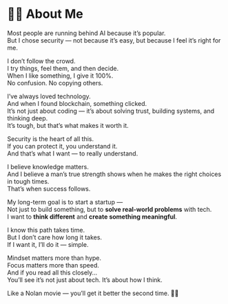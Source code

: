 # 👨‍💻 About Me

Most people are running behind AI because it’s popular.  
But I chose security — not because it’s easy, but because I feel it’s right for me.

I don’t follow the crowd.  
I try things, feel them, and then decide.  
When I like something, I give it 100%.  
No confusion. No copying others.

I’ve always loved technology.  
And when I found blockchain, something clicked.  
It’s not just about coding — it’s about solving trust, building systems, and thinking deep.  
It’s tough, but that’s what makes it worth it.

Security is the heart of all this.  
If you can protect it, you understand it.  
And that’s what I want — to really understand.

I believe knowledge matters.  
And I believe a man’s true strength shows when he makes the right choices in tough times.  
That’s when success follows.

My long-term goal is to start a startup —  
Not just to build something, but to **solve real-world problems** with tech.  
I want to **think different** and **create something meaningful**.

I know this path takes time.  
But I don’t care how long it takes.  
If I want it, I’ll do it — simple.

Mindset matters more than hype.  
Focus matters more than speed.  
And if you read all this closely…  
You’ll see it’s not just about tech. It’s about how I think.

Like a Nolan movie — you’ll get it better the second time. 🔐🌀
